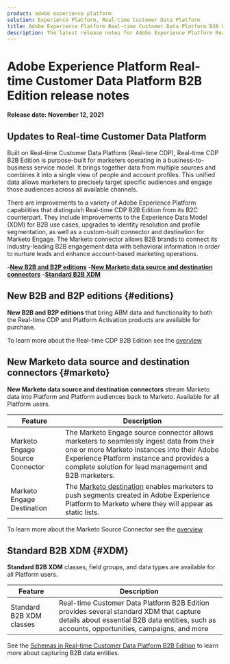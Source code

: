 ```yaml
---
product: adobe experience platform
solution: Experience Platform, Real-time Customer Data Platform
title: Adobe Experience Platform Real-time Customer Data Platform B2B Edition Release Notes
description: The latest release notes for Adobe Experience Platform Real-time Customer Data Platform B2B Edition.
---
```

# Adobe Experience Platform Real-time Customer Data Platform B2B Edition release notes

**Release date: November 12, 2021**

## Updates to Real-time Customer Data Platform

Built on Real-time Customer Data Platform (Real-time CDP), Real-time CDP B2B Edition is purpose-built for marketers operating in a business-to-business service model. It brings together data from multiple sources and combines it into a single view of people and account profiles. This unified data allows marketers to precisely target specific audiences and engage those audiences across all available channels.

There are improvements to a variety of Adobe Experience Platform capabilities that distinguish Real-time CDP B2B Edition from its B2C counterpart. They include improvements to the Experience Data Model (XDM) for B2B use cases, upgrades to identity resolution and profile segmentation, as well as a custom-built connector and destination for Marketo Engage. The Marketo connector allows B2B brands to connect its industry-leading B2B engagement data with behavioral information in order to nurture leads and enhance account-based marketing operations.

-[**New B2B and B2P editions**](#editions)
-[**New Marketo data source and destination connectors**](#marketo)
-[**Standard B2B XDM**](#XDM)

## New B2B and B2P editions {#editions}

**New B2B and B2P editions** that bring ABM data and functionality to both the Real-time CDP and Platform Activation products are available for purchase.

To learn more about the Real-time CDP B2B Edition see the [overview](./b2b-overview.md)

## New Marketo data source and destination connectors {#marketo}

**New Marketo data source and destination connectors** stream Marketo data into Platform and Platform audiences back to Marketo. Available for all Platform users.

| Feature  | Description  |
|---|---|
| Marketo Engage Source Connector  | The Marketo Engage source connector allows marketers to seamlessly ingest data from their one or more Marketo instances into their Adobe Experience Platform instance and provides a complete solution for lead management and B2B marketers. |
| Marketo Engage Destination  | The [Marketo destination](https://experienceleague.adobe.com/docs/experience-platform/destinations/catalog/adobe/marketo-engage.html) enables marketers to push segments created in Adobe Experience Platform to Marketo where they will appear as static lists. |

To learn more about the Marketo Source Connector see the [overview](../sources/connectors/adobe-applications/marketo/marketo.md)

## Standard B2B XDM {#XDM}

**Standard B2B XDM** classes, field groups, and data types are available for all Platform users.

| Feature  |  Description |
|---|---|
| Standard B2B XDM classes  | Real-time Customer Data Platform B2B Edition provides several standard XDM that capture details about essential B2B data entities, such as accounts, opportunities, campaigns, and more  |

See the [Schemas in Real-time Customer Data Platform B2B Edition](./schemas/b2b.md) to learn more about capturing B2B data entities.   
